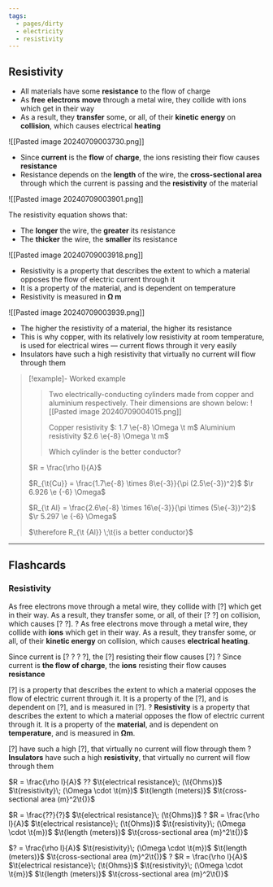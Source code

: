 ```yaml
---
tags:
  - pages/dirty
  - electricity
  - resistivity
---
```


## Resistivity

- All materials have some **resistance** to the flow of charge
- As **free** **electrons** **move** through a metal wire, they collide with ions which get in their way
- As a result, they **transfer** some, or all, of their **kinetic** **energy** on **collision**, which causes electrical **heating**

![[Pasted image 20240709003730.png]]

- Since **current** is the **flow** of **charge**, the ions resisting their flow causes **resistance**
- Resistance depends on the **length** of the wire, the **cross-sectional area** through which the current is passing and the **resistivity** of the material

![[Pasted image 20240709003901.png]]

The resistivity equation shows that:

- The **longer** the wire, the **greater** its resistance
- The **thicker** the wire, the **smaller** its resistance

![[Pasted image 20240709003918.png]]

- Resistivity is a property that describes the extent to which a material opposes the flow of electric current through it
- It is a property of the material, and is dependent on temperature
- Resistivity is measured in **Ω m**

![[Pasted image 20240709003939.png]]

- The higher the resistivity of a material, the higher its resistance
- This is why copper, with its relatively low resistivity at room temperature, is used for electrical wires — current flows through it very easily
- Insulators have such a high resistivity that virtually no current will flow through them

> [!example]- Worked example
> 
> > Two electrically-conducting cylinders made from copper and aluminium respectively.
> > Their dimensions are shown below:
> > ![[Pasted image 20240709004015.png]]
> > 
> > Copper resistivity $: 1.7 \e{-8} \Omega \t m$ 
> > Aluminium resistivity $2.6 \e{-8} \Omega \t m$
> > 
> > Which cylinder is the better conductor?
> 
> $R = \frac{\rho l}{A}$
> 
> $R_{\t{Cu}} = \frac{1.7\e{-8} \times 8\e{-3}}{\pi (2.5\e{-3})^2}$
> $\r 6.926 \e {-6} \Omega$
> 
> $R_{\t Al} = \frac{2.6\e{-8} \times 16\e{-3}}{\pi \times (5\e{-3})^2}$
> $\r 5.297 \e {-6} \Omega$
> 
> $\therefore R_{\t {Al}} \;\t{is a better conductor}$

---

## Flashcards

### Resistivity

As free electrons move through a metal wire, they collide with [?] which get in their way.
As a result, they transfer some, or all, of their [? ?] on collision, which causes [? ?].
?
As free electrons move through a metal wire, they collide with **ions** which get in their way.
As a result, they transfer some, or all, of their **kinetic energy** on collision, which causes **electrical heating**.
<!--SR:!2024-07-12,3,250-->



Since current is [? ? ? ?], the [?] resisting their flow causes [?]
?
Since current is **the flow of charge**, the **ions** resisting their flow causes **resistance**
<!--SR:!2024-07-10,1,230-->



[?] is a property that describes the extent to which a material opposes the flow of electric current through it.
It is a property of the [?], and is dependent on [?], and is measured in [?].
?
**Resistivity** is a property that describes the extent to which a material opposes the flow of electric current through it.
It is a property of the **material**, and is dependent on **temperature**, and is measured in **Ωm**.
<!--SR:!2024-07-12,3,250-->



[?] have such a high [?], that virtually no current will flow through them
?
**Insulators** have such a high **resistivity**, that virtually no current will flow through them
<!--SR:!2024-07-12,3,250-->



$R = \frac{\rho l}{A}$
??
$\t{electrical resistance}\; (\t{Ohms})$
$\t{resistivity}\; (\Omega \cdot \t{m})$
$\t{length (meters)}$
$\t{cross-sectional area (m}^2\t{)}$
<!--SR:!2024-07-13,4,270!2024-07-13,4,270-->

$R = \frac{??}{?}$
$\t{electrical resistance}\; (\t{Ohms})$
?
$R = \frac{\rho l}{A}$
$\t{electrical resistance}\; (\t{Ohms})$
$\t{resistivity}\; (\Omega \cdot \t{m})$
$\t{length (meters)}$
$\t{cross-sectional area (m}^2\t{)}$
<!--SR:!2024-07-12,3,250-->

$? = \frac{\rho l}{A}$
$\t{resistivity}\; (\Omega \cdot \t{m})$
$\t{length (meters)}$
$\t{cross-sectional area (m}^2\t{)}$
?
$R = \frac{\rho l}{A}$
$\t{electrical resistance}\; (\t{Ohms})$
$\t{resistivity}\; (\Omega \cdot \t{m})$
$\t{length (meters)}$
$\t{cross-sectional area (m}^2\t{)}$
<!--SR:!2024-07-13,4,270-->